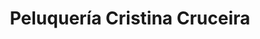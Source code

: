 ---
title: "Peluquería Cristina Cruceira"
url: /san-fernando/peluqueria-cristina-cruceira/
shop: Friseur
---